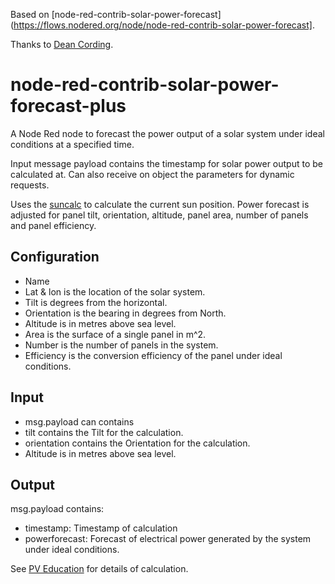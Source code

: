 Based on [node-red-contrib-solar-power-forecast](https://flows.nodered.org/node/node-red-contrib-solar-power-forecast].

Thanks to [Dean Cording](https://github.com/DeanCording).

# node-red-contrib-solar-power-forecast-plus
A Node Red node to forecast the power output of a solar system under ideal conditions at a specified time.

Input message payload contains the timestamp for solar power output to be calculated at.
Can also receive on object the parameters for dynamic requests.

Uses the [suncalc](https://github.com/mourner/suncalc) to calculate the current sun position. Power forecast is adjusted for panel tilt, orientation, altitude, panel area, number of panels and panel efficiency.

## Configuration
- Name
- Lat & lon is the location of the solar system.
- Tilt is degrees from the horizontal.
- Orientation is the bearing in degrees from North.
- Altitude is in metres above sea level.
- Area is the surface of a single panel in m^2.
- Number is the number of panels in the system.
- Efficiency is the conversion efficiency of the panel under ideal conditions.

## Input
- msg.payload can contains
- tilt  contains the Tilt for the calculation.
- orientation contains the Orientation for the calculation.
- Altitude is in metres above sea level.

## Output
msg.payload contains:
- timestamp: Timestamp of calculation
- powerforecast: Forecast of electrical power generated by the system under ideal conditions.

See [PV Education](http://www.pveducation.org/pvcdrom/properties-of-sunlight/solar-radiation-at-earths-surface) for details of calculation.

